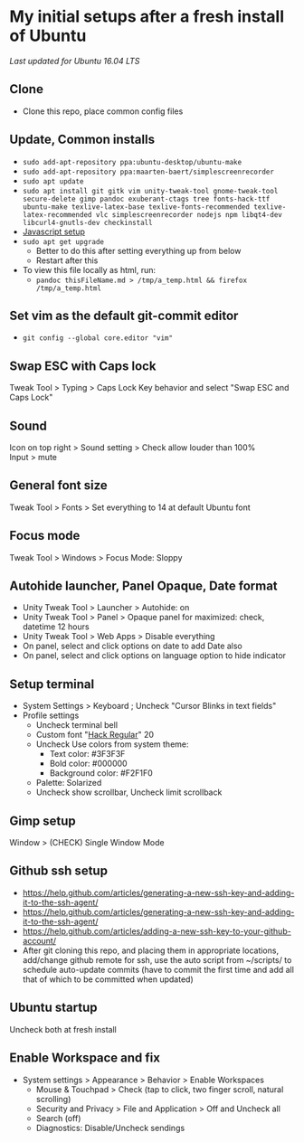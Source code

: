 # My initial setups after a fresh install of Ubuntu
_Last updated for Ubuntu 16.04 LTS_

## Clone
+ Clone this repo, place common config files

## Update, Common installs
+ `sudo add-apt-repository ppa:ubuntu-desktop/ubuntu-make`
+ `sudo add-apt-repository ppa:maarten-baert/simplescreenrecorder`
+ `sudo apt update`
+ `sudo apt install git gitk vim unity-tweak-tool gnome-tweak-tool secure-delete gimp pandoc exuberant-ctags tree fonts-hack-ttf ubuntu-make texlive-latex-base texlive-fonts-recommended texlive-latex-recommended vlc simplescreenrecorder nodejs npm libqt4-dev libcurl4-gnutls-dev checkinstall`
+ [Javascript setup](./js_setup.md)
+ `sudo apt get upgrade`
	+ Better to do this after setting everything up from below
	+ Restart after this
+ To view this file locally as html, run:
	+ `pandoc thisFileName.md > /tmp/a_temp.html && firefox /tmp/a_temp.html`

## Set vim as the default git-commit editor
+ `git config --global core.editor "vim"`

## Swap ESC with Caps lock
Tweak Tool > Typing > Caps Lock Key behavior and select "Swap ESC and Caps Lock"

## Sound
Icon on top right > Sound setting > Check allow louder than 100%    
Input > mute

## General font size
Tweak Tool > Fonts > Set everything to 14 at default Ubuntu font

## Focus mode
Tweak Tool > Windows > Focus Mode: Sloppy

## Autohide launcher, Panel Opaque, Date format
+ Unity Tweak Tool > Launcher > Autohide: on
+ Unity Tweak Tool > Panel > Opaque panel for maximized: check, datetime 12 hours
+ Unity Tweak Tool > Web Apps > Disable everything
+ On panel, select and click options on date to add Date also
+ On panel, select and click options on language option to hide indicator

## Setup terminal
+ System Settings > Keyboard ; Uncheck "Cursor Blinks in text fields"
+ Profile settings
	+ Uncheck terminal bell
	+ Custom font "[Hack Regular](https://github.com/chrissimpkins/Hack)" 20
	+ Uncheck Use colors from system theme:
		+ Text color: #3F3F3F
		+ Bold color: #000000
		+ Background color: #F2F1F0
	+ Palette: Solarized
	+ Uncheck show scrollbar, Uncheck limit scrollback

## Gimp setup
Window > (CHECK) Single Window Mode

## Github ssh setup
+ <https://help.github.com/articles/generating-a-new-ssh-key-and-adding-it-to-the-ssh-agent/>
+ <https://help.github.com/articles/generating-a-new-ssh-key-and-adding-it-to-the-ssh-agent/>
+ <https://help.github.com/articles/adding-a-new-ssh-key-to-your-github-account/>
+ After git cloning this repo, and placing them in appropriate locations,
add/change github remote for ssh, use the auto script from ~/scripts/ to
schedule auto-update commits (have to commit the first time and add all that of
which to be committed when updated)

## Ubuntu startup
Uncheck both at fresh install

## Enable Workspace and fix
+ System settings > Appearance > Behavior > Enable Workspaces
	+ Mouse & Touchpad > Check (tap to click, two finger scroll, natural scrolling)
	+ Security and Privacy > File and Application > Off and Uncheck all
	+ Search (off)
	+ Diagnostics: Disable/Uncheck sendings
